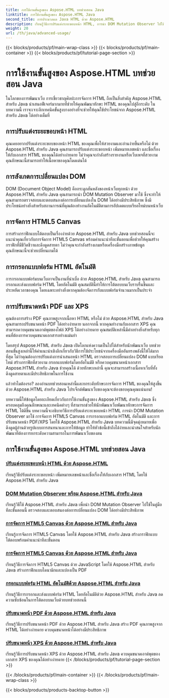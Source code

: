 ```yaml
---
title: การใช้งานขั้นสูงของ Aspose.HTML บทช่วยสอน Java
linktitle: การใช้งานขั้นสูงของ Aspose.HTML Java
second_title: การประมวลผล Java HTML ด้วย Aspose.HTML
description: เรียนรู้วิธีการปรับแต่งระยะขอบหน้า HTML, การนำ DOM Mutation Observer ไปใช้งาน, จัดการ HTML5 Canvas, กรอกแบบฟอร์ม HTML โดยอัตโนมัติ และอื่นๆ โดยใช้ Aspose.HTML Java
weight: 20
url: /th/java/advanced-usage/
---
```


{{< blocks/products/pf/main-wrap-class >}}
{{< blocks/products/pf/main-container >}}
{{< blocks/products/pf/tutorial-page-section >}}

# การใช้งานขั้นสูงของ Aspose.HTML บทช่วยสอน Java


ในโลกของการพัฒนาเว็บ การเชี่ยวชาญศิลปะการจัดการ HTML ถือเป็นสิ่งสำคัญ Aspose.HTML สำหรับ Java นำเสนอฟีเจอร์มากมายที่ช่วยให้คุณพัฒนาทักษะ HTML ของคุณไปสู่อีกระดับ ในบทความนี้ เราจะเจาะลึกเทคนิคขั้นสูงบางอย่างที่จะช่วยให้คุณใช้ประโยชน์จาก Aspose.HTML สำหรับ Java ได้อย่างเต็มที่

## การปรับแต่งระยะขอบหน้า HTML

คุณเคยอยากปรับแต่งระยะขอบของหน้า HTML ของคุณเพื่อให้สวยงามและอ่านง่ายขึ้นหรือไม่ ด้วย Aspose.HTML สำหรับ Java คุณสามารถปรับแต่งระยะขอบหน้า เพิ่มหมายเลขหน้า และชื่อเรื่องให้กับเอกสาร HTML ของคุณได้อย่างง่ายดาย ไม่ว่าคุณจะกำลังสร้างรายงานหรือเว็บเพจที่สวยงาม คุณลักษณะนี้สามารถทำให้เนื้อหาของคุณโดดเด่นได้

## การสังเกตการเปลี่ยนแปลง DOM

DOM (Document Object Model) คือกระดูกสันหลังของหน้าเว็บทุกหน้า ด้วย Aspose.HTML สำหรับ Java คุณสามารถนำ DOM Mutation Observer มาใช้ ซึ่งจะทำให้คุณสามารถตรวจสอบและตอบสนองต่อการเปลี่ยนแปลงใน DOM ได้อย่างมีประสิทธิภาพ ซึ่งมีประโยชน์อย่างยิ่งสำหรับสถานการณ์ที่คุณต้องทำงานอัตโนมัติตามการอัปเดตแบบเรียลไทม์บนหน้าเว็บ

## การจัดการ HTML5 Canvas

การสร้างกราฟิกแบบโต้ตอบเป็นเรื่องง่ายด้วย Aspose.HTML สำหรับ Java บทช่วยสอนนี้จะแนะนำคุณเกี่ยวกับการจัดการ HTML5 Canvas พร้อมคำแนะนำทีละขั้นตอนเพื่อช่วยให้คุณสร้างกราฟิกที่มีชีวิตชีวาและดึงดูดสายตา ไม่ว่าคุณจะกำลังสร้างเกมหรือเครื่องมือสร้างภาพข้อมูล คุณลักษณะนี้จะช่วยเปลี่ยนเกมได้

## การกรอกแบบฟอร์ม HTML อัตโนมัติ

การกรอกแบบฟอร์มบนเว็บอาจเป็นงานที่น่าเบื่อ ด้วย Aspose.HTML สำหรับ Java คุณสามารถกรอกและส่งแบบฟอร์ม HTML โดยอัตโนมัติ คุณสมบัตินี้ทำให้การโต้ตอบบนเว็บราบรื่นขึ้นและประหยัดเวลาของคุณ โดยเฉพาะอย่างยิ่งหากคุณต้องจัดการกับแบบฟอร์มจำนวนมากเป็นประจำ

## การปรับขนาดหน้า PDF และ XPS

คุณต้องการสร้าง PDF คุณภาพสูงจากเนื้อหา HTML หรือไม่ ด้วย Aspose.HTML สำหรับ Java คุณสามารถปรับขนาดหน้า PDF ได้อย่างง่ายดาย นอกจากนี้ หากคุณทำงานกับเอกสาร XPS คุณสามารถควบคุมขนาดเอาต์พุตของไฟล์ XPS ได้อย่างง่ายดาย คุณสมบัติเหล่านี้มีค่าอย่างยิ่งสำหรับทุกคนที่ต้องการควบคุมขนาดเอกสารอย่างแม่นยำ

โดยสรุป Aspose.HTML สำหรับ Java เปิดโลกแห่งความเป็นไปได้สำหรับนักพัฒนาเว็บ บทช่วยสอนขั้นสูงเหล่านี้ให้คำแนะนำเชิงลึกเกี่ยวกับวิธีการใช้ประโยชน์จากเครื่องมืออันทรงพลังนี้ให้ได้มากที่สุด ไม่ว่าคุณต้องการปรับแต่งการนำเสนอหน้า HTML ตรวจสอบการเปลี่ยนแปลง DOM แบบเรียลไทม์ สร้างกราฟิกที่สวยงาม กรอกแบบฟอร์มโดยอัตโนมัติ หรือควบคุมขนาดหน้าเอกสาร Aspose.HTML สำหรับ Java ช่วยคุณได้ ด้วยทักษะเหล่านี้ คุณจะสามารถสร้างเนื้อหาเว็บที่ทั้งดึงดูดสายตาและมีประสิทธิภาพในการใช้งาน

แล้วทำไมต้องรอ? ลองอ่านบทช่วยสอนเหล่านี้และยกระดับทักษะการจัดการ HTML ของคุณให้สูงขึ้นด้วย Aspose.HTML สำหรับ Java โปรเจ็กต์พัฒนาเว็บของคุณจะต้องขอบคุณคุณแน่นอน!

บทความนี้ให้ข้อมูลโดยละเอียดเกี่ยวกับการใช้งานขั้นสูงของ Aspose.HTML สำหรับ Java ซึ่งครอบคลุมถึงคุณลักษณะและเทคนิคต่างๆ ที่สามารถช่วยให้นักพัฒนาเว็บพัฒนาทักษะการจัดการ HTML ได้ดีขึ้น บทความนี้จะอธิบายวิธีการปรับแต่งระยะขอบหน้า HTML การนำ DOM Mutation Observer มาใช้ การจัดการ HTML5 Canvas การกรอกแบบฟอร์ม HTML อัตโนมัติ และการปรับขนาดหน้า PDF/XPS โดยใช้ Aspose.HTML สำหรับ Java บทความนี้มีจุดมุ่งหมายเพื่อดึงดูดผู้อ่านด้วยรูปแบบการสนทนาและการให้ข้อมูล ทำให้หัวข้อนี้เข้าถึงได้ง่ายและน่าสนใจสำหรับนักพัฒนาที่ต้องการยกระดับความสามารถในการพัฒนาเว็บของตน

## การใช้งานขั้นสูงของ Aspose.HTML บทช่วยสอน Java
### [ปรับแต่งระยะขอบหน้า HTML ด้วย Aspose.HTML](./css-extensions-adding-title-page-number/)
เรียนรู้วิธีปรับแต่งระยะขอบหน้า เพิ่มหมายเลขหน้าและชื่อเรื่องให้กับเอกสาร HTML โดยใช้ Aspose.HTML สำหรับ Java
### [DOM Mutation Observer พร้อม Aspose.HTML สำหรับ Java](./dom-mutation-observer-observing-node-additions/)
เรียนรู้วิธีใช้ Aspose.HTML สำหรับ Java เพื่อนำ DOM Mutation Observer ไปใช้ในคู่มือทีละขั้นตอนนี้ ตรวจสอบและตอบสนองต่อการเปลี่ยนแปลง DOM ได้อย่างมีประสิทธิภาพ
### [การจัดการ HTML5 Canvas ด้วย Aspose.HTML สำหรับ Java](./html5-canvas-manipulation-using-code/)
เรียนรู้การจัดการ HTML5 Canvas โดยใช้ Aspose.HTML สำหรับ Java สร้างกราฟิกแบบโต้ตอบพร้อมคำแนะนำทีละขั้นตอน
### [การจัดการ HTML5 Canvas ด้วย Aspose.HTML สำหรับ Java](./html5-canvas-manipulation-using-javascript/)
เรียนรู้วิธีการจัดการ HTML5 Canvas ด้วย JavaScript โดยใช้ Aspose.HTML สำหรับ Java สร้างกราฟิกแบบไดนามิกและแปลงเป็น PDF
### [กรอกแบบฟอร์ม HTML อัตโนมัติด้วย Aspose.HTML สำหรับ Java](./html-form-editor-filling-submitting-forms/)
เรียนรู้วิธีการกรอกและส่งแบบฟอร์ม HTML โดยอัตโนมัติด้วย Aspose.HTML สำหรับ Java ลดความซับซ้อนในการโต้ตอบบนเว็บด้วยบทช่วยสอนนี้
### [ปรับขนาดหน้า PDF ด้วย Aspose.HTML สำหรับ Java](./adjust-pdf-page-size/)
เรียนรู้วิธีการปรับขนาดหน้า PDF ด้วย Aspose.HTML สำหรับ Java สร้าง PDF คุณภาพสูงจาก HTML ได้อย่างง่ายดาย ควบคุมขนาดหน้าได้อย่างมีประสิทธิภาพ
### [ปรับขนาดหน้า XPS ด้วย Aspose.HTML สำหรับ Java](./adjust-xps-page-size/)
เรียนรู้วิธีการปรับขนาดหน้า XPS ด้วย Aspose.HTML สำหรับ Java ควบคุมขนาดเอาต์พุตของเอกสาร XPS ของคุณได้อย่างง่ายดาย
{{< /blocks/products/pf/tutorial-page-section >}}

{{< /blocks/products/pf/main-container >}}
{{< /blocks/products/pf/main-wrap-class >}}

{{< blocks/products/products-backtop-button >}}
